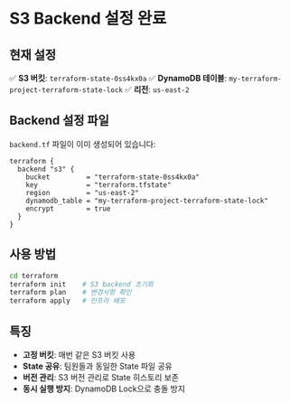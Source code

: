 # S3 Backend 설정 완료

## 현재 설정

✅ **S3 버킷**: `terraform-state-0ss4kx0a`
✅ **DynamoDB 테이블**: `my-terraform-project-terraform-state-lock`
✅ **리전**: `us-east-2`

## Backend 설정 파일

`backend.tf` 파일이 이미 생성되어 있습니다:

```hcl
terraform {
  backend "s3" {
    bucket         = "terraform-state-0ss4kx0a"
    key            = "terraform.tfstate"
    region         = "us-east-2"
    dynamodb_table = "my-terraform-project-terraform-state-lock"
    encrypt        = true
  }
}
```

## 사용 방법

```bash
cd terraform
terraform init    # S3 backend 초기화
terraform plan    # 변경사항 확인
terraform apply   # 인프라 배포
```

## 특징

- **고정 버킷**: 매번 같은 S3 버킷 사용
- **State 공유**: 팀원들과 동일한 State 파일 공유
- **버전 관리**: S3 버전 관리로 State 히스토리 보존
- **동시 실행 방지**: DynamoDB Lock으로 충돌 방지